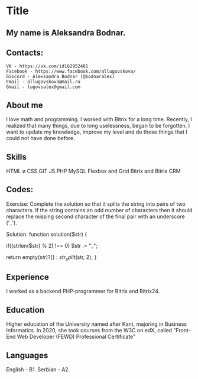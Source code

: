 # Title

## My name is Aleksandra Bodnar.
## Contacts:
    VK - https://vk.com/id162952481
    Facebook - https://www.facebook.com/allugovskova/
    Giscord - Alexsandra Bodnar (@bodnaralex)
    Email - allugovskova@mail.ru
    Gmail - lugovsalex@gmail.com
## About me
I love math and programming.
I worked with Bitrix for a long time. Recently, I realized that many things, due to long uselessness, began to be forgotten. I want to update my knowledge, improve my level and do those things that I could not have done before.
## Skills
HTML и CSS
GIT
JS
PHP
MySQL
Flexbox and Grid
Bitrix and Bitrix CRM
## Codes:
Exercise: Complete the solution so that it splits the string into pairs of two characters. If the string contains an odd number of characters then it should replace the missing second character of the final pair with an underscore ('_').

Solution: 
function solution($str) {

  if((strlen($str) % 2) !== 0)
    $str .= "_";
  
  return empty($str) ? [] : str_split($str, 2);
}
## Experience
I worked as a backend PHP-programmer for Bitrix and Bitrix24.
## Education
Higher education of the University named after Kant, majoring in Business Informatics.
In 2020, she took courses from the W3C on edX, called "Front-End Web Developer (FEWD) Professional Certificate"
## Languages 
English - B1.
Serbian - A2.
